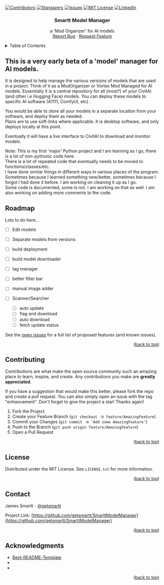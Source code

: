 <!-- Improved compatibility of back to top link: See: https://github.com/othneildrew/Best-README-Template/pull/73 -->
<a name="readme-top"></a>
<!--
*** Thanks for checking out the Best-README-Template. If you have a suggestion
*** that would make this better, please fork the repo and create a pull request
*** or simply open an issue with the tag "enhancement".
*** Don't forget to give the project a star!
*** Thanks again! Now go create something AMAZING! :D
-->



<!-- PROJECT SHIELDS -->
<!--
*** I'm using markdown "reference style" links for readability.
*** Reference links are enclosed in brackets [ ] instead of parentheses ( ).
*** See the bottom of this document for the declaration of the reference variables
*** for contributors-url, forks-url, etc. This is an optional, concise syntax you may use.
*** https://www.markdownguide.org/basic-syntax/#reference-style-links
-->
[![Contributors][contributors-shield]][contributors-url]
[![Stargazers][stars-shield]][stars-url]
[![Issues][issues-shield]][issues-url]
[![MIT License][license-shield]][license-url]
[![LinkedIn][linkedin-shield]][linkedin-url]


<h3 align="center">Smartt Model Manager</h3>

  <p align="center">
    a 'Mod Organizer' for AI models
    <br />
    <a href="https://github.com/github_username/repo_name/issues/new?labels=bug&template=bug-report---.md">Report Bug</a>
    ·
    <a href="https://github.com/github_username/repo_name/issues/new?labels=enhancement&template=feature-request---.md">Request Feature</a>
  </p>
</div>



<!-- TABLE OF CONTENTS -->
<details>
  <summary>Table of Contents</summary>
  <ol>
    <li>
      <a href="#about-the-project">About The Project</a>
    </li>
    <li><a href="#roadmap">Roadmap</a></li>
    <li><a href="#contributing">Contributing</a></li>
    <li><a href="#license">License</a></li>
    <li><a href="#contact">Contact</a></li>
    <li><a href="#acknowledgments">Acknowledgments</a></li>
  </ol>
</details>



<!-- ABOUT THE PROJECT -->
## This is a very early beta of a 'model' manager for AI models. 

It is designed to help manage the various versions of models that are used in a project. 
Think of it as a ModOrganizer or Vortex Mod Managed for AI models.  Essentially it is a central repository for all 
(most?) of your CivitAi (and other i.e Hugging Face) models.  You can deploy these models to specific AI software 
(A1111, ComfyUI, etc) .

You would be able to store all your models in a separate location from your software, and deploy them as needed.  
Plans are to use soft-links where applicable.  It is desktop software, and only deploys locally at this point.

Eventually it will have a live interface to CivitAI to download and monitor models.

Note: This is my first 'major' Python project and I am learning as I go, there is a lot of non-pythonic code here.  
There is a lot of repeated code that eventually needs to be moved to functions/classes/etc.  
I have done similar things in different ways in various places of the program.  Sometimes because I learned something
new/better, sometimes because I forgot I had done it before.  I am working on cleaning it up as I go.  
Some code is documented, some is not.  I am working on that as well.  I am also working on adding more comments to 
the code.


<!-- ROADMAP -->
## Roadmap
Lots to do here...
- [ ] Edit models
- [ ] Separate models from versions
- [ ] build deployment
- [ ] build model downloader
- [ ] tag manager
- [ ] better filter bar
- [ ] manual image adder

- [ ] Scanner/Searcher
    - [ ] auto update
    - [ ] flag and download
    - [ ]  auto download
    - [ ]   fetch update status

See the [open issues](https://github.com/github_username/repo_name/issues) for a full list of proposed features (and known issues).

<p align="right">(<a href="#readme-top">back to top</a>)</p>



<!-- CONTRIBUTING -->
## Contributing

Contributions are what make the open source community such an amazing place to learn, inspire, and create. Any contributions you make are **greatly appreciated**.

If you have a suggestion that would make this better, please fork the repo and create a pull request. You can also simply open an issue with the tag "enhancement".
Don't forget to give the project a star! Thanks again!

1. Fork the Project
2. Create your Feature Branch (`git checkout -b feature/AmazingFeature`)
3. Commit your Changes (`git commit -m 'Add some AmazingFeature'`)
4. Push to the Branch (`git push origin feature/AmazingFeature`)
5. Open a Pull Request

<p align="right">(<a href="#readme-top">back to top</a>)</p>



<!-- LICENSE -->
## License

Distributed under the MIT License. See `LICENSE.txt` for more information.

<p align="right">(<a href="#readme-top">back to top</a>)</p>



<!-- CONTACT -->
## Contact

James Smartt - [@getsmartt](https://twitter.com/getsmartt)

Project Link: [https://github.com/getsmartt/SmarttModelManager](https://github.com/getsmartt/SmarttModelManager)

<p align="right">(<a href="#readme-top">back to top</a>)</p>



<!-- ACKNOWLEDGMENTS -->
## Acknowledgments

* [Best-README-Template](https://github.com/othneildrew/Best-README-Template/tree/master)
* []()
* []()

<p align="right">(<a href="#readme-top">back to top</a>)</p>



<!-- MARKDOWN LINKS & IMAGES -->
<!-- https://www.markdownguide.org/basic-syntax/#reference-style-links -->
[contributors-shield]: https://img.shields.io/github/contributors/getsmartt/SmarttModelManager.svg?style=for-the-badge
[contributors-url]: https://github.com/getsmartt/SmarttModelManager/graphs/contributors
[forks-shield]: https://img.shields.io/github/forksgetsmartt/SmarttModelManager.svg?style=for-the-badge
[forks-url]: https://github.com/getsmartt/SmarttModelManager/network/members
[stars-shield]: https://img.shields.io/github/stars/getsmartt/SmarttModelManager.svg?style=for-the-badge
[stars-url]: https://github.com/getsmartt/SmarttModelManager/stargazers
[issues-shield]: https://img.shields.io/github/issues/getsmartt/SmarttModelManager.svg?style=for-the-badge
[issues-url]: https://github.com/getsmartt/SmarttModelManager/issues
[license-shield]: https://img.shields.io/github/license/getsmartt/SmarttModelManager.svg?style=for-the-badge
[license-url]: https://github.com/getsmartt/SmarttModelManager/blob/master/LICENSE.txt
[linkedin-shield]: https://img.shields.io/badge/-LinkedIn-black.svg?style=for-the-badge&logo=linkedin&colorB=555
[linkedin-url]: https://linkedin.com/in/james-smartt
[product-screenshot]: images/screenshot.png
[Next.js]: https://img.shields.io/badge/next.js-000000?style=for-the-badge&logo=nextdotjs&logoColor=white
[Next-url]: https://nextjs.org/
[React.js]: https://img.shields.io/badge/React-20232A?style=for-the-badge&logo=react&logoColor=61DAFB
[React-url]: https://reactjs.org/
[Vue.js]: https://img.shields.io/badge/Vue.js-35495E?style=for-the-badge&logo=vuedotjs&logoColor=4FC08D
[Vue-url]: https://vuejs.org/
[Angular.io]: https://img.shields.io/badge/Angular-DD0031?style=for-the-badge&logo=angular&logoColor=white
[Angular-url]: https://angular.io/
[Svelte.dev]: https://img.shields.io/badge/Svelte-4A4A55?style=for-the-badge&logo=svelte&logoColor=FF3E00
[Svelte-url]: https://svelte.dev/
[Laravel.com]: https://img.shields.io/badge/Laravel-FF2D20?style=for-the-badge&logo=laravel&logoColor=white
[Laravel-url]: https://laravel.com
[Bootstrap.com]: https://img.shields.io/badge/Bootstrap-563D7C?style=for-the-badge&logo=bootstrap&logoColor=white
[Bootstrap-url]: https://getbootstrap.com
[JQuery.com]: https://img.shields.io/badge/jQuery-0769AD?style=for-the-badge&logo=jquery&logoColor=white
[JQuery-url]: https://jquery.com 
